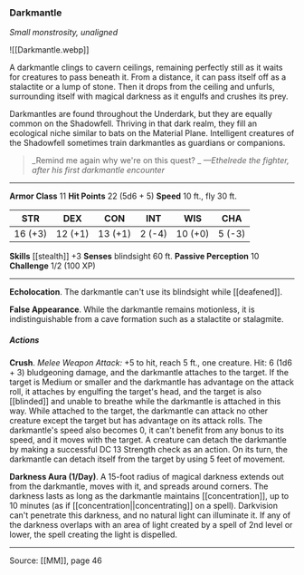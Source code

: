 ### Darkmantle
_Small monstrosity, unaligned_

![[Darkmantle.webp]]

A darkmantle clings to cavern ceilings, remaining perfectly still as it waits for creatures to pass beneath it. From a distance, it can pass itself off as a stalactite or a lump of stone. Then it drops from the ceiling and unfurls, surrounding itself with magical darkness as it engulfs and crushes its prey.

Darkmantles are found throughout the Underdark, but they are equally common on the Shadowfell. Thriving in that dark realm, they fill an ecological niche similar to bats on the Material Plane. Intelligent creatures of the Shadowfell sometimes train darkmantles as guardians or companions.


> _Remind me again why we're on this quest?
_
> _—Ethelrede the fighter, after his first darkmantle encounter_





---

**Armor Class** 11
**Hit Points** 22 (5d6 + 5)
**Speed** 10 ft., fly 30 ft.

| STR     | DEX     | CON     | INT     | WIS     | CHA     |
|---------|---------|---------|---------|---------|---------|
| 16 (+3) | 12 (+1) | 13 (+1) | 2 (-4) | 10 (+0) | 5 (-3) |

**Skills** [[stealth]] +3
**Senses** blindsight 60 ft.
**Passive Perception** 10
**Challenge** 1/2 (100 XP)

---

**Echolocation**. The darkmantle can't use its blindsight while [[deafened]].

**False Appearance**. While the darkmantle remains motionless, it is indistinguishable from a cave formation such as a stalactite or stalagmite.

##### Actions
**Crush**. _Melee Weapon Attack:_ +5 to hit, reach 5 ft., one creature. Hit: 6 (1d6 + 3) bludgeoning damage, and the darkmantle attaches to the target. If the target is Medium or smaller and the darkmantle has advantage on the attack roll, it attaches by engulfing the target's head, and the target is also [[blinded]] and unable to breathe while the darkmantle is attached in this way. While attached to the target, the darkmantle can attack no other creature except the target but has advantage on its attack rolls. The darkmantle's speed also becomes 0, it can't benefit from any bonus to its speed, and it moves with the target. A creature can detach the darkmantle by making a successful DC 13 Strength check as an action. On its turn, the darkmantle can detach itself from the target by using 5 feet of movement.

**Darkness Aura (1/Day)**. A 15-foot radius of magical darkness extends out from the darkmantle, moves with it, and spreads around corners. The darkness lasts as long as the darkmantle maintains [[concentration]], up to 10 minutes (as if [[concentration||concentrating]] on a spell). Darkvision can't penetrate this darkness, and no natural light can illuminate it. If any of the darkness overlaps with an area of light created by a spell of 2nd level or lower, the spell creating the light is dispelled.


---

Source: [[MM]], page 46